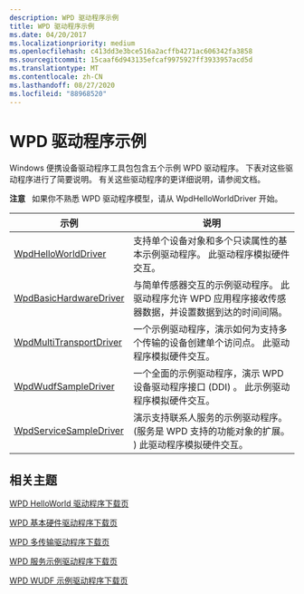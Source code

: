 ```yaml
---
description: WPD 驱动程序示例
title: WPD 驱动程序示例
ms.date: 04/20/2017
ms.localizationpriority: medium
ms.openlocfilehash: c413dd3e3bce516a2acffb4271ac606342fa3858
ms.sourcegitcommit: 15caaf6d943135efcaf9975927ff3933957acd5d
ms.translationtype: MT
ms.contentlocale: zh-CN
ms.lasthandoff: 08/27/2020
ms.locfileid: "88968520"
---
```

# <a name="the-wpd-driver-samples"></a>WPD 驱动程序示例


Windows 便携设备驱动程序工具包包含五个示例 WPD 驱动程序。 下表对这些驱动程序进行了简要说明。 有关这些驱动程序的更详细说明，请参阅文档。

**注意**   如果你不熟悉 WPD 驱动程序模型，请从 WpdHelloWorldDriver 开始。

 

| 示例                                                            | 说明                                                                                                                                                                                    |
|-------------------------------------------------------------------|------------------------------------------------------------------------------------------------------------------------------------------------------------------------------------------------|
| [WpdHelloWorldDriver](the-sample-driver-architecture.md)         | 支持单个设备对象和多个只读属性的基本示例驱动程序。 此驱动程序模拟硬件交互。                                                      |
| [WpdBasicHardwareDriver](the-wpdbasichardwaredriver-sample.md)   | 与简单传感器交互的示例驱动程序。 此驱动程序允许 WPD 应用程序接收传感器数据，并设置数据到达的时间间隔。                             |
| [WpdMultiTransportDriver](the-wpdmultitransportdriver-sample.md) | 一个示例驱动程序，演示如何为支持多个传输的设备创建单个访问点。 此驱动程序模拟硬件交互。                              |
| [WpdWudfSampleDriver](the-wpdwudfsampledriver-sample.md)         | 一个全面的示例驱动程序，演示 WPD 设备驱动程序接口 (DDI) 。 此示例驱动程序模拟硬件交互。                                                      |
| [WpdServiceSampleDriver](the-wpdservicesampledriver-sample.md)   | 演示支持联系人服务的示例驱动程序。  (服务是 WPD 支持的功能对象的扩展。 ) 此驱动程序模拟硬件交互。 |

 

## <a name="span-idrelated_topicsspanrelated-topics"></a><span id="related_topics"></span>相关主题


[WPD HelloWorld 驱动程序下载页](https://go.microsoft.com/fwlink/p/?linkid=257508)

[WPD 基本硬件驱动程序下载页](https://go.microsoft.com/fwlink/p/?linkid=256221)

[WPD 多传输驱动程序下载页](https://go.microsoft.com/fwlink/p/?linkid=256222)

[WPD 服务示例驱动程序下载页](https://go.microsoft.com/fwlink/p/?linkid=256223)

[WPD WUDF 示例驱动程序下载页](https://go.microsoft.com/fwlink/p/?linkid=256224)

 

 






